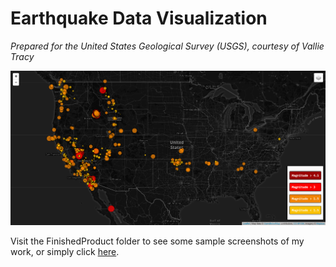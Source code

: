 # Earthquake Data Visualization    
*Prepared for the United States Geological Survey (USGS), courtesy of Vallie Tracy*              

![usgs1](/FinishedProduct/usgs1.PNG)     
     
Visit the FinishedProduct folder to see some sample screenshots of my work, or simply click [here](https://github.com/VallieTracy/leaflet-challenge/tree/master/FinishedProduct "FinishedProduct").
